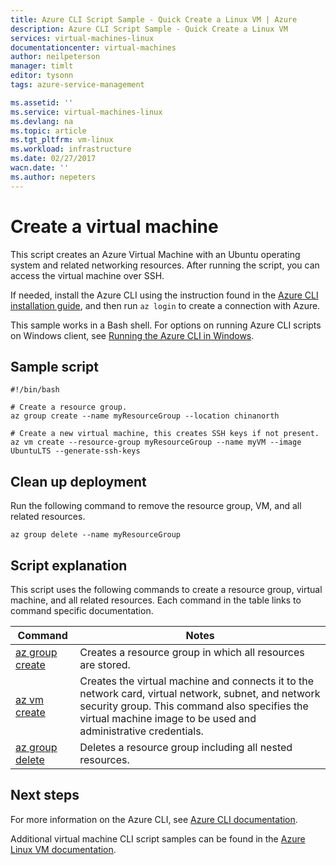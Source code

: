 ```yaml
---
title: Azure CLI Script Sample - Quick Create a Linux VM | Azure
description: Azure CLI Script Sample - Quick Create a Linux VM
services: virtual-machines-linux
documentationcenter: virtual-machines
author: neilpeterson
manager: timlt
editor: tysonn
tags: azure-service-management

ms.assetid: ''
ms.service: virtual-machines-linux
ms.devlang: na
ms.topic: article
ms.tgt_pltfrm: vm-linux
ms.workload: infrastructure
ms.date: 02/27/2017
wacn.date: ''
ms.author: nepeters
---
```


# Create a virtual machine

This script creates an Azure Virtual Machine with an Ubuntu operating system and related networking resources. After running the script, you can access the virtual machine over SSH.

If needed, install the Azure CLI using the instruction found in the [Azure CLI installation guide](https://docs.microsoft.com/cli/azure/install-azure-cli), and then run `az login` to create a connection with Azure.

This sample works in a Bash shell. For options on running Azure CLI scripts on Windows client, see [Running the Azure CLI in Windows](../virtual-machines-windows-cli-options.md).

## Sample script

```azurecli
#!/bin/bash

# Create a resource group.
az group create --name myResourceGroup --location chinanorth

# Create a new virtual machine, this creates SSH keys if not present.
az vm create --resource-group myResourceGroup --name myVM --image UbuntuLTS --generate-ssh-keys
```

## Clean up deployment 

Run the following command to remove the resource group, VM, and all related resources.

```azurecli
az group delete --name myResourceGroup
```

## Script explanation

This script uses the following commands to create a resource group, virtual machine, and all related resources. Each command in the table links to command specific documentation.

| Command | Notes |
|---|---|
| [az group create](https://docs.microsoft.com/cli/azure/group#create) | Creates a resource group in which all resources are stored. |
| [az vm create](https://docs.microsoft.com/cli/azure/vm#create) | Creates the virtual machine and connects it to the network card, virtual network, subnet, and network security group. This command also specifies the virtual machine image to be used and administrative credentials.  |
| [az group delete](https://docs.microsoft.com/cli/azure/vm/extension#set) | Deletes a resource group including all nested resources. |

## Next steps

For more information on the Azure CLI, see [Azure CLI documentation](https://docs.microsoft.com/cli/azure/overview).

Additional virtual machine CLI script samples can be found in the [Azure Linux VM documentation](../virtual-machines-linux-cli-samples.md?toc=%2fazure%2fvirtual-machines%2flinux%2ftoc.json).